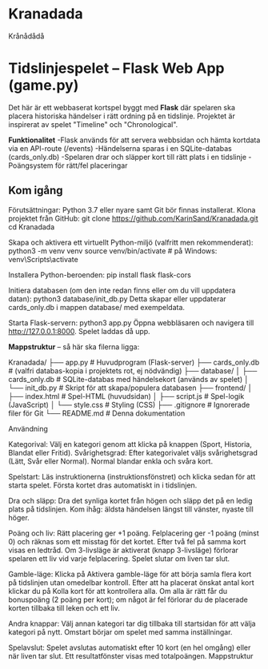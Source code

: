 # Kranadada
Krånådådå

# Tidslinjespelet – Flask Web App (game.py)

Det här är ett webbaserat kortspel byggt med **Flask** där spelaren ska placera historiska händelser i rätt ordning på en tidslinje. Projektet är inspirerat av spelet "Timeline" och "Chronological".

**Funktionalitet**
-Flask används för att servera webbsidan och hämta kortdata via en API-route (/events)
-Händelserna sparas i en SQLite-databas (cards_only.db)
-Spelaren drar och släpper kort till rätt plats i en tidslinje
-Poängsystem för rätt/fel placeringar

## Kom igång

Förutsättningar: Python 3.7 eller nyare samt Git bör finnas installerat.
Klona projektet från GitHub:
git clone https://github.com/KarinSand/Kranadada.git
cd Kranadada

Skapa och aktivera ett virtuellt Python-miljö (valfritt men rekommenderat):
python3 -m venv venv
source venv/bin/activate   # på Windows: venv\Scripts\activate

Installera Python-beroenden:
pip install flask flask-cors

Initiera databasen (om den inte redan finns eller om du vill uppdatera datan):
python3 database/init_db.py
Detta skapar eller uppdaterar cards_only.db i mappen database/ med exempeldata.

Starta Flask-servern:
python3 app.py
Öppna webbläsaren och navigera till http://127.0.0.1:8000. Spelet laddas då upp.


**Mappstruktur** – så här ska filerna ligga:

Kranadada/
├── app.py               # Huvudprogram (Flask-server)
├── cards_only.db        # (valfri databas-kopia i projektets rot, ej nödvändig)
├── database/
│   ├── cards_only.db    # SQLite-databas med händelsekort (används av spelet)
│   └── init_db.py       # Skript för att skapa/populera databasen
├── frontend/
│   ├── index.html       # Spel-HTML (huvudsidan)
│   ├── script.js        # Spel-logik (JavaScript)
│   └── style.css        # Styling (CSS)
├── .gitignore           # Ignorerade filer för Git
└── README.md            # Denna dokumentation

Användning

Kategorival: Välj en kategori genom att klicka på knappen (Sport, Historia, Blandat eller Fritid).
Svårighetsgrad: Efter kategorivalet väljs svårighetsgrad (Lätt, Svår eller Normal). Normal blandar enkla och svåra kort.

Spelstart: Läs instruktionerna (instruktionsfönstret) och klicka sedan för att starta spelet. Första kortet dras automatiskt in i tidslinjen.

Dra och släpp: Dra det synliga kortet från högen och släpp det på en ledig plats på tidslinjen. Kom ihåg: äldsta händelsen längst till vänster, nyaste till höger.

Poäng och liv: Rätt placering ger +1 poäng. Felplacering ger -1 poäng (minst 0) och räknas som ett misstag för det kortet. Efter två fel på samma kort visas en ledtråd. Om 3-livsläge är aktiverat (knapp 3-livsläge) förlorar spelaren ett liv vid varje felplacering. Spelet slutar om liven tar slut.

Gamble-läge: Klicka på Aktivera gamble-läge för att börja samla flera kort på tidslinjen utan omedelbar kontroll. Efter att ha placerat önskat antal kort klickar du på Kolla kort för att kontrollera alla. Om alla är rätt får du bonuspoäng (2 poäng per kort); om något är fel förlorar du de placerade korten tillbaka till leken och ett liv.

Andra knappar: Välj annan kategori tar dig tillbaka till startsidan för att välja kategori på nytt. Omstart börjar om spelet med samma inställningar.

Spelavslut: Spelet avslutas automatiskt efter 10 kort (en hel omgång) eller när liven tar slut. Ett resultatfönster visas med totalpoängen.
Mappstruktur